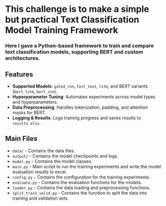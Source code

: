 # This challenge is to make a simple but practical Text Classification Model Training Framework

### Here I gave a Python-based framework to train and compare text classification models, supporting BERT and custom architectures.

## Features
- **Supported Models**: `gated_cnn`, `fast_text`, `lstm`, and BERT variants (`bert_lstm`, `bert_cnn`).
- **Hyperparameter Tuning**: Automates experiments across model types and hyperparameters.
- **Data Preprocessing**: Handles tokenization, padding, and attention masks for BERT.
- **Logging & Results**: Logs training progress and saves results to `results.xlsx`.

## Main Files
- `data/` - Contains the data files.
- `output/` - Contains the model checkpoints and logs.
- `model.py` - Contains the model classes.
- `main.py` - Main script to run the training experiments and write the model evaluation results to excel.
- `config.py` - Contains the configuration for the training experiments.
- `evaluate.py` - Contains the evaluation functions for the models.
- `loader.py` - Contains the data loading and preprocessing functions.
- `split_train_valid.py` - Contains the function to split the data into training and validation sets.

